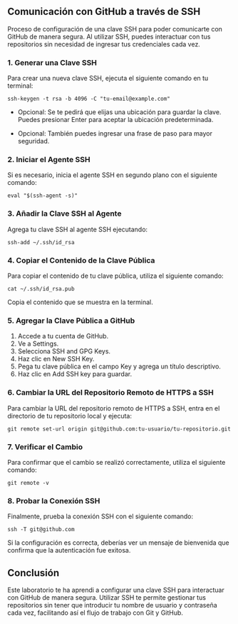 ## Comunicación con GitHub a través de SSH

Proceso de configuración de una clave SSH para poder comunicarte con GitHub de manera segura. Al utilizar SSH, puedes interactuar con tus repositorios sin necesidad de ingresar tus credenciales cada vez.

### 1. Generar una Clave SSH
Para crear una nueva clave SSH, ejecuta el siguiente comando en tu terminal:
```
ssh-keygen -t rsa -b 4096 -C "tu-email@example.com"
```

- Opcional: Se te pedirá que elijas una ubicación para guardar la clave. Puedes presionar Enter para aceptar la ubicación predeterminada.

- Opcional: También puedes ingresar una frase de paso para mayor seguridad.

### 2. Iniciar el Agente SSH
Si es necesario, inicia el agente SSH en segundo plano con el siguiente comando:
```
eval "$(ssh-agent -s)"
```
### 3. Añadir la Clave SSH al Agente
Agrega tu clave SSH al agente SSH ejecutando:
```
ssh-add ~/.ssh/id_rsa
```

### 4. Copiar el Contenido de la Clave Pública
Para copiar el contenido de tu clave pública, utiliza el siguiente comando:
```
cat ~/.ssh/id_rsa.pub
```
Copia el contenido que se muestra en la terminal.

### 5. Agregar la Clave Pública a GitHub
1. Accede a tu cuenta de GitHub.
2. Ve a Settings.
3. Selecciona SSH and GPG Keys.
4. Haz clic en New SSH Key.
5. Pega tu clave pública en el campo Key y agrega un título descriptivo.
6. Haz clic en Add SSH key para guardar.

### 6. Cambiar la URL del Repositorio Remoto de HTTPS a SSH
Para cambiar la URL del repositorio remoto de HTTPS a SSH, entra en el directorio de tu repositorio local y ejecuta:
```
git remote set-url origin git@github.com:tu-usuario/tu-repositorio.git
```

### 7. Verificar el Cambio
Para confirmar que el cambio se realizó correctamente, utiliza el siguiente comando:
```
git remote -v
```
### 8. Probar la Conexión SSH
Finalmente, prueba la conexión SSH con el siguiente comando:
```
ssh -T git@github.com
```
Si la configuración es correcta, deberías ver un mensaje de bienvenida que confirma que la autenticación fue exitosa.

## Conclusión

Este laboratorio te ha aprendi a configurar una clave SSH para interactuar con GitHub de manera segura. Utilizar SSH te permite gestionar tus repositorios sin tener que introducir tu nombre de usuario y contraseña cada vez, facilitando así el flujo de trabajo con Git y GitHub.

